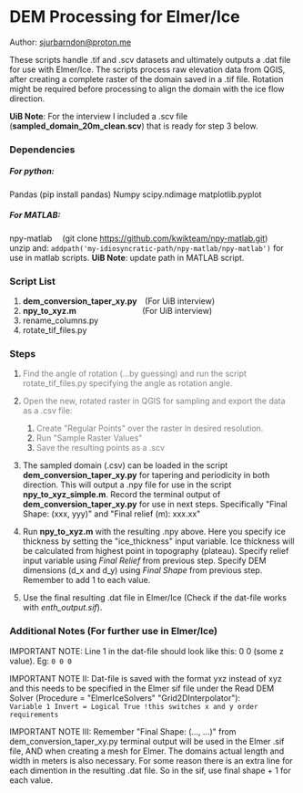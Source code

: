 # DEM Processing for Elmer/Ice
Author: sjurbarndon@proton.me

These scripts handle .tif and .scv datasets and ultimately outputs a .dat file for use with Elmer/Ice. The scripts process raw elevation data from QGIS, after creating a complete raster of the domain saved in a .tif file. Rotation might be required before processing to align the domain with the ice flow direction.

**UiB Note**: For the interview I included a .scv file (**sampled_domain_20m_clean.scv**) that is ready for step 3 below.

### Dependencies

##### For python:
Pandas (pip install pandas)
Numpy
scipy.ndimage
matplotlib.pyplot

##### For MATLAB:
npy-matlab 
&emsp;(git clone https://github.com/kwikteam/npy-matlab.git)
&emsp;unzip and: `addpath('my-idiosyncratic-path/npy-matlab/npy-matlab')` for use in matlab scripts. **UiB Note**: update path in MATLAB script. 

### Script List
1. **dem_conversion_taper_xy.py**&emsp;(For UiB interview)
2. **npy_to_xyz.m**&emsp;&emsp;&emsp;&emsp;&emsp;&emsp;&emsp;&emsp;  (For UiB interview)
3. rename_columns.py      
4. rotate_tif_files.py

### Steps
1. <span style="color:grey">Find the angle of rotation (...by guessing) and run the script rotate_tif_files.py specifying the angle as rotation angle.</span>

2. <span style="color:grey">Open the new, rotated raster in QGIS for sampling and export the data as a .csv file:</span> 
   1. <span style="color:grey">Create "Regular Points" over the raster in desired resolution.</span>
   2. <span style="color:grey">Run "Sample Raster Values" </span>
   3. <span style="color:grey">Save the resulting points as a .scv</span>


3. The sampled domain (.csv) can be loaded in the script **dem_conversion_taper_xy.py** for tapering and periodicity in both direction. This will output a .npy file for use in the script **npy_to_xyz_simple.m**. Record the terminal output of **dem_conversion_taper_xy.py** for use in next steps. Specifically "Final Shape: (xxx, yyy)"  and "Final relief (m): xxx.xx"
    
4. Run **npy_to_xyz.m** with the resulting .npy above. Here you specify ice thickness by setting the "ice_thickness" input variable. Ice thickness will be calculated from highest point in topography (plateau). Specify relief input variable using *Final Relief* from previous step. Specify DEM dimensions (d_x and d_y) using *Final Shape* from previous step. Remember to add 1 to each value.

5. Use the final resulting .dat file in Elmer/Ice (Check if the dat-file works with *enth_output.sif*).


### Additional Notes (For further use in Elmer/Ice)

IMPORTANT NOTE: 
    Line 1 in the dat-file should look like this: 0 0 (some z value). Eg:
    ` 0 0 0 `

IMPORTANT NOTE II: 
    Dat-file is saved with the format yxz instead of xyz and this needs to be specified
    in the Elmer sif file under the Read DEM Solver (Procedure = "ElmerIceSolvers" "Grid2DInterpolator"):   
        `Variable 1 Invert = Logical True !this switches x and y order requirements`

IMPORTANT NOTE III: 
    Remember  "Final Shape: (..., ...)" from dem_conversion_taper_xy.py terminal output will be used in the Elmer .sif file, AND when creating a mesh for Elmer. The domains actual length and width in meters is also necessary.
    For some reason there is an extra line for each dimention in the resulting .dat file. So in the sif,
    use final shape + 1 for each value.








